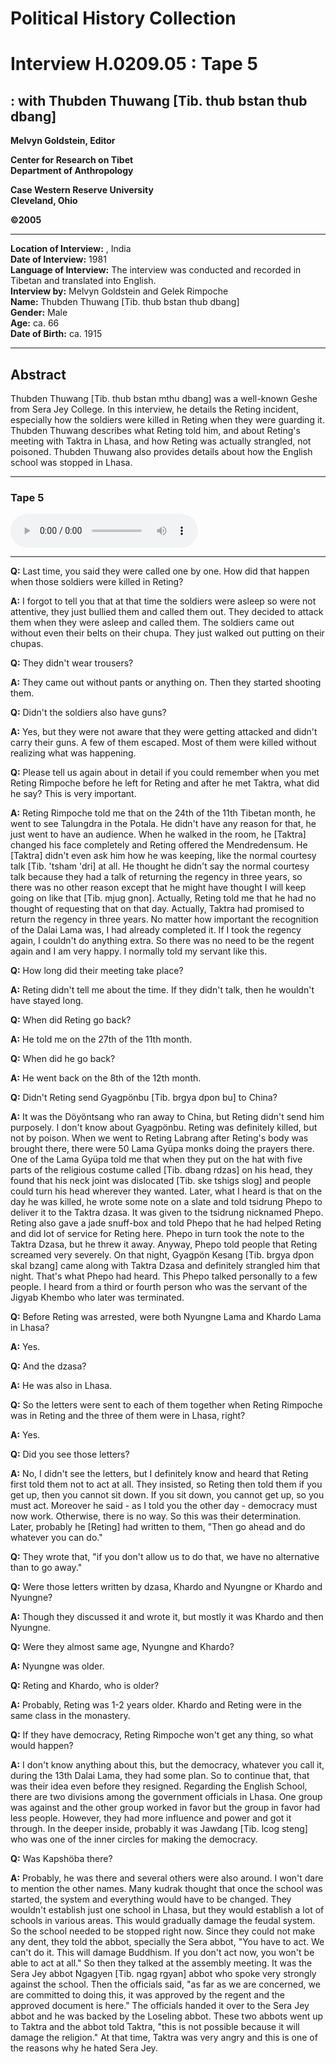 # Political History Collection  
# Interview H.0209.05 : Tape 5  
##  : with Thubden Thuwang [Tib. thub bstan thub dbang]   
  
**Melvyn Goldstein, Editor**  

**Center for Research on Tibet**  
**Department of Anthropology**  

**Case Western Reserve University**  
**Cleveland, Ohio**  

**©2005**  

---  
**Location of Interview:**  , India  
**Date of Interview:** 1981  
**Language of Interview:** The interview was conducted and recorded in Tibetan and translated into English.  
**Interview by:** Melvyn Goldstein and Gelek Rimpoche  
**Name:** Thubden Thuwang [Tib. thub bstan thub dbang]  
**Gender:** Male  
**Age:** ca. 66  
**Date of Birth:** ca. 1915  
  
---  
## Abstract  

 Thubden Thuwang [Tib. thub bstan mthu dbang] was a well-known Geshe from Sera Jey College. In this interview, he details the Reting incident, especially how the soldiers were killed in Reting when they were guarding it. Thubden Thuwang describes what Reting told him, and about Reting's meeting with Taktra in Lhasa, and how Reting was actually strangled, not poisoned. Thubden Thuwang also provides details about how the English school was stopped in Lhasa.   

---  
### Tape 5  

<audio controls>
<source src="https://tile.loc.gov/storage-services/service/asian/asiantoha/H_0209_05/H_0209_05.mp3" type="audio/mp3">
Your browser does not support the audio element.
</audio>  

---

**Q:**  Last time, you said they were called one by one. How did that happen when those soldiers were killed in Reting?   

**A:**  I forgot to tell you that at that time the soldiers were asleep so were not attentive, they just bullied them and called them out. They decided to attack them when they were asleep and called them. The soldiers came out without even their belts on their chupa. They just walked out putting on their chupas.   

**Q:**  They didn't wear trousers?   

**A:**  They came out without pants or anything on. Then they started shooting them.   

**Q:**  Didn't the soldiers also have guns?   

**A:**  Yes, but they were not aware that they were getting attacked and didn't carry their guns. A few of them escaped. Most of them were killed without realizing what was happening.   

**Q:**  Please tell us again about in detail if you could remember when you met Reting Rimpoche before he left for Reting and after he met Taktra, what did he say? This is very important.   

**A:**  Reting Rimpoche told me that on the 24th of the 11th Tibetan month, he went to see Talungdra in the Potala. He didn't have any reason for that, he just went to have an audience. When he walked in the room, he [Taktra] changed his face completely and Reting offered the Mendredensum. He [Taktra] didn't even ask him how he was keeping, like the normal courtesy talk [Tib. 'tsham 'dri] at all. He thought he didn't say the normal courtesy talk because they had a talk of returning the regency in three years, so there was no other reason except that he might have thought I will keep going on like that [Tib. mjug gnon]. Actually, Reting told me that he had no thought of requesting that on that day. Actually, Taktra had promised to return the regency in three years. No matter how important the recognition of the Dalai Lama was, I had already completed it. If I took the regency again, I couldn't do anything extra. So there was no need to be the regent again and I am very happy. I normally told my servant like this.   

**Q:**  How long did their meeting take place?   

**A:**  Reting didn't tell me about the time. If they didn't talk, then he wouldn't have stayed long.   

**Q:**  When did Reting go back?   

**A:**  He told me on the 27th of the 11th month.   

**Q:**  When did he go back?   

**A:**  He went back on the 8th of the 12th month.   

**Q:**  Didn't Reting send Gyagpönbu [Tib. brgya dpon bu] to China?   

**A:**  It was the Döyöntsang who ran away to China, but Reting didn't send him purposely. I don't know about Gyagpönbu. Reting was definitely killed, but not by poison. When we went to Reting Labrang after Reting's body was brought there, there were 50 Lama Gyüpa monks doing the prayers there. One of the Lama Gyüpa told me that when they put on the hat with five parts of the religious costume called [Tib. dbang rdzas] on his head, they found that his neck joint was dislocated [Tib. ske tshigs slog] and people could turn his head wherever they wanted. Later, what I heard is that on the day he was killed, he wrote some note on a slate and told tsidrung Phepo to deliver it to the Taktra dzasa. It was given to the tsidrung nicknamed Phepo. Reting also gave a jade snuff-box and told Phepo that he had helped Reting and did lot of service for Reting here. Phepo in turn took the note to the Taktra Dzasa, but he threw it away. Anyway, Phepo told people that Reting screamed very severely. On that night, Gyagpön Kesang [Tib. brgya dpon skal bzang] came along with Taktra Dzasa and definitely strangled him that night. That's what Phepo had heard. This Phepo talked personally to a few people. I heard from a third or fourth person who was the servant of the Jigyab Khembo who later was terminated.   

**Q:**  Before Reting was arrested, were both Nyungne Lama and Khardo Lama in Lhasa?   

**A:**  Yes.   

**Q:**  And the dzasa?   

**A:**  He was also in Lhasa.   

**Q:**  So the letters were sent to each of them together when Reting Rimpoche was in Reting and the three of them were in Lhasa, right?   

**A:**  Yes.   

**Q:**  Did you see those letters?   

**A:**  No, I didn't see the letters, but I definitely know and heard that Reting first told them not to act at all. They insisted, so Reting then told them if you get up, then you cannot sit down. If you sit down, you cannot get up, so you must act. Moreover he said - as I told you the other day - democracy must now work. Otherwise, there is no way. So this was their determination. Later, probably he [Reting] had written to them, "Then go ahead and do whatever you can do."   

**Q:**  They wrote that, "if you don't allow us to do that, we have no alternative than to go away."   

**Q:**  Were those letters written by dzasa, Khardo and Nyungne or Khardo and Nyungne?   

**A:**  Though they discussed it and wrote it, but mostly it was Khardo and then Nyungne.   

**Q:**  Were they almost same age, Nyungne and Khardo?   

**A:**  Nyungne was older.   

**Q:**  Reting and Khardo, who is older?   

**A:**  Probably, Reting was 1-2 years older. Khardo and Reting were in the same class in the monastery.   

**Q:**  If they have democracy, Reting Rimpoche won't get any thing, so what would happen?   

**A:**  I don't know anything about this, but the democracy, whatever you call it, during the 13th Dalai Lama, they had some plan. So to continue that, that was their idea even before they resigned. Regarding the English School, there are two divisions among the government officials in Lhasa. One group was against and the other group worked in favor but the group in favor had less people. However, they had more influence and power and got it through. In the deeper inside, probably it was Jawdang [Tib. lcog steng] who was one of the inner circles for making the democracy.   

**Q:**  Was Kapshöba there?   

**A:**  Probably, he was there and several others were also around. I won't dare to mention the other names. Many kudrak thought that once the school was started, the system and everything would have to be changed. They wouldn't establish just one school in Lhasa, but they would establish a lot of schools in various areas. This would gradually damage the feudal system. So the school needed to be stopped right now. Since they could not make any dent, they told the abbot, specially the Sera abbot, "You have to act. We can't do it. This will damage Buddhism. If you don't act now, you won't be able to act at all." So then they talked at the assembly meeting. It was the Sera Jey abbot Ngagyen [Tib. ngag rgyan] abbot who spoke very strongly against the school. Then the officials said, "as far as we are concerned, we are committed to doing this, it was approved by the regent and the approved document is here." The officials handed it over to the Sera Jey abbot and he was backed by the Loseling abbot. These two abbots went up to Taktra and the abbot told Taktra, "this is not possible because it will damage the religion." At that time, Taktra was very angry and this is one of the reasons why he hated Sera Jey.   

